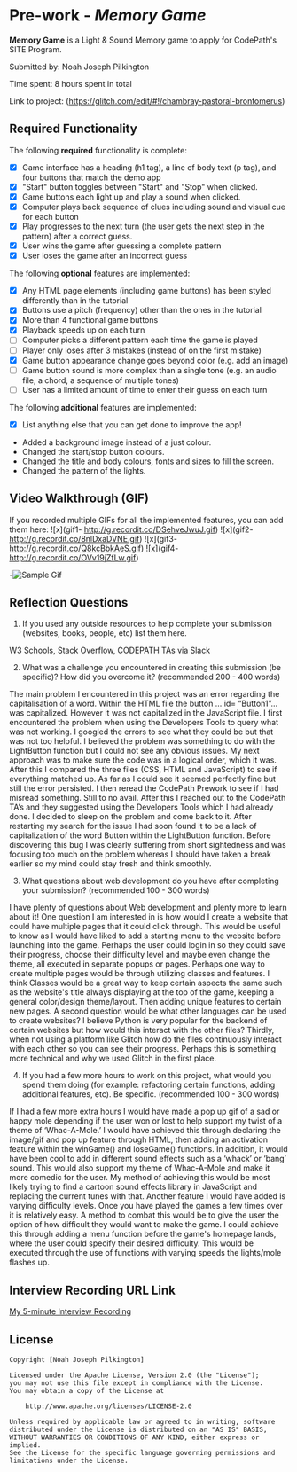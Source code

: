 # Pre-work - *Memory Game*

**Memory Game** is a Light & Sound Memory game to apply for CodePath's SITE Program. 

Submitted by: Noah Joseph Pilkington

Time spent: 8 hours spent in total

Link to project: (https://glitch.com/edit/#!/chambray-pastoral-brontomerus)

## Required Functionality

The following **required** functionality is complete:

* [x] Game interface has a heading (h1 tag), a line of body text (p tag), and four buttons that match the demo app
* [x] "Start" button toggles between "Start" and "Stop" when clicked. 
* [x] Game buttons each light up and play a sound when clicked. 
* [x] Computer plays back sequence of clues including sound and visual cue for each button
* [x] Play progresses to the next turn (the user gets the next step in the pattern) after a correct guess. 
* [x] User wins the game after guessing a complete pattern
* [x] User loses the game after an incorrect guess

The following **optional** features are implemented:

* [x] Any HTML page elements (including game buttons) has been styled differently than in the tutorial
* [x] Buttons use a pitch (frequency) other than the ones in the tutorial
* [x] More than 4 functional game buttons
* [x] Playback speeds up on each turn
* [ ] Computer picks a different pattern each time the game is played
* [ ] Player only loses after 3 mistakes (instead of on the first mistake)
* [x] Game button appearance change goes beyond color (e.g. add an image)
* [ ] Game button sound is more complex than a single tone (e.g. an audio file, a chord, a sequence of multiple tones)
* [ ] User has a limited amount of time to enter their guess on each turn

The following **additional** features are implemented:

- [x] List anything else that you can get done to improve the app!

- Added a background image instead of a just colour. 
- Changed the start/stop button colours.
- Changed the title and body colours, fonts and sizes to fill the screen.
- Changed the pattern of the lights.

## Video Walkthrough (GIF)

If you recorded multiple GIFs for all the implemented features, you can add them here:
![x](gif1- http://g.recordit.co/DSehveJwuJ.gif)
![x](gif2- http://g.recordit.co/8nlDxaDVNE.gif)
![x](gif3- http://g.recordit.co/Q8kcBbkAeS.gif)
![x](gif4- http://g.recordit.co/OVv19jZfLw.gif)

-![Sample Gif](http://g.recordit.co/DSehveJwuJ.gif)


## Reflection Questions
1. If you used any outside resources to help complete your submission (websites, books, people, etc) list them here. 

W3 Schools, Stack Overflow, CODEPATH TAs via Slack

2. What was a challenge you encountered in creating this submission (be specific)? How did you overcome it? (recommended 200 - 400 words)

The main problem I encountered in this project was an error regarding the capitalisation of a word. Within the HTML file the button … id= “Button1”... was capitalized. However it was not capitalized in the JavaScript file. I first encountered the problem when using the Developers Tools to query what was not working. I googled the errors to see what they could be but that was not too helpful. I believed the problem was something to do with the LightButton function but I could not see any obvious issues. My next approach was to make sure the code was in a logical order, which it was. After this I compared the three files (CSS, HTML and JavaScript) to see if everything matched up. As far as I could see it seemed perfectly fine but still the error persisted. I then reread the CodePath Prework to see if I had misread something. Still to no avail. After this I reached out to the CodePath TA’s and they suggested using the Developers Tools which I had already done. I decided to sleep on the problem and come back to it. After restarting my search for the issue I had soon found it to be a lack of capitalization of the word Button within the LightButton function. Before discovering this bug I was clearly suffering from short sightedness and was focusing too much on the problem whereas I should have taken a break earlier so my mind could stay fresh and think smoothly. 

3. What questions about web development do you have after completing your submission? (recommended 100 - 300 words) 

I have plenty of questions about Web development and plenty more to learn about it! One question I am interested in is how would I create a website that could have multiple pages that it could click through. This would be useful to know as I would have liked to add a starting menu to the website before launching into the game. Perhaps the user could login in so they could save their progress, choose their difficulty level and maybe even change the theme, all executed in separate popups or pages. Perhaps one way to create multiple pages would be through utilizing classes and features. I think Classes would be a great way to keep certain aspects the same such as the website's title always displaying at the top of the game, keeping a general color/design theme/layout. Then adding unique features to certain new pages. 
A second question would be what other languages can be used to create websites? I believe Python is very popular for the backend of certain websites but how would this interact with the other files? 
Thirdly, when not using a platform like Glitch how do the files continuously interact with each other so you can see their progress. Perhaps this is something more technical and why we used Glitch in the first place.


4. If you had a few more hours to work on this project, what would you spend them doing (for example: refactoring certain functions, adding additional features, etc). Be specific. (recommended 100 - 300 words) 

If I had a few more extra hours I would have made a pop up gif of a sad or happy mole depending if the user won or lost to help support my twist of a theme of ‘Whac-A-Mole.’ I would have achieved this through declaring the image/gif and pop up feature through HTML, then adding an activation feature within the winGame() and loseGame() functions. In addition, it would have been cool to add in different sound effects such as a ‘whack’ or ‘bang’ sound. This would also support my theme of Whac-A-Mole and make it more comedic for the user. My method of achieving this would be most likely trying to find a cartoon sound effects library in JavaScript and replacing the current tunes with that.
Another feature I would have added is varying difficulty levels. Once you have played the games a few times over it is relatively easy. A method to combat this would be to give the user the option of how difficult they would want to make the game. I could achieve this through adding a menu function before the game's homepage lands, where the user could specify their desired difficulty. This would be executed through the use of functions with varying speeds the lights/mole flashes up.


## Interview Recording URL Link

[My 5-minute Interview Recording](https://www.loom.com/share/2023a696bfd849519dc6afbf7538cbda)


## License

    Copyright [Noah Joseph Pilkington]

    Licensed under the Apache License, Version 2.0 (the "License");
    you may not use this file except in compliance with the License.
    You may obtain a copy of the License at

        http://www.apache.org/licenses/LICENSE-2.0

    Unless required by applicable law or agreed to in writing, software
    distributed under the License is distributed on an "AS IS" BASIS,
    WITHOUT WARRANTIES OR CONDITIONS OF ANY KIND, either express or implied.
    See the License for the specific language governing permissions and
    limitations under the License.